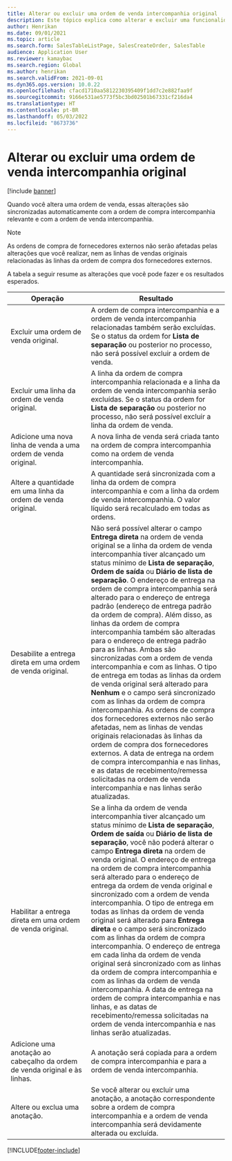 ```yaml
---
title: Alterar ou excluir uma ordem de venda intercompanhia original
description: Este tópico explica como alterar e excluir uma funcionalidade de ordem de venda original
author: Henrikan
ms.date: 09/01/2021
ms.topic: article
ms.search.form: SalesTableListPage, SalesCreateOrder, SalesTable
audience: Application User
ms.reviewer: kamaybac
ms.search.region: Global
ms.author: henrikan
ms.search.validFrom: 2021-09-01
ms.dyn365.ops.version: 10.0.22
ms.openlocfilehash: cfacd1710aa5812230395409f1dd7c2e882faa9f
ms.sourcegitcommit: 9166e531ae5773f5bc3bd02501b67331cf216da4
ms.translationtype: HT
ms.contentlocale: pt-BR
ms.lasthandoff: 05/03/2022
ms.locfileid: "8673736"
---
```

# <a name="change-or-delete-an-original-intercompany-sales-order"></a>Alterar ou excluir uma ordem de venda intercompanhia original

[!include [banner](../../includes/banner.md)]

Quando você altera uma ordem de venda, essas alterações são sincronizadas automaticamente com a ordem de compra intercompanhia relevante e com a ordem de venda intercompanhia.

> [!NOTE]
> As ordens de compra de fornecedores externos não serão afetadas pelas alterações que você realizar, nem as linhas de vendas originais relacionadas às linhas da ordem de compra dos fornecedores externos.

A tabela a seguir resume as alterações que você pode fazer e os resultados esperados.

| Operação | Resultado |
|---|---|
| Excluir&nbsp;uma&nbsp;ordem&nbsp;de venda&nbsp;original. | A ordem de compra intercompanhia e a ordem de venda intercompanhia relacionadas também serão excluídas. Se o status da ordem for **Lista de separação** ou posterior no processo, não será possível excluir a ordem de venda. |
| Excluir uma linha da ordem de venda original. | A linha da ordem de compra intercompanhia relacionada e a linha da ordem de venda intercompanhia serão excluídas. Se o status da ordem for **Lista de separação** ou posterior no processo, não será possível excluir a linha da ordem de venda. |
| Adicione uma nova linha de venda a uma ordem de venda original. | A nova linha de venda será criada tanto na ordem de compra intercompanhia como na ordem de venda intercompanhia. |
| Altere a quantidade em uma linha da ordem de venda original. | A quantidade será sincronizada com a linha da ordem de compra intercompanhia e com a linha da ordem de venda intercompanhia. O valor líquido será recalculado em todas as ordens. |
| Desabilite a entrega direta em uma ordem de venda original. | Não será possível alterar o campo **Entrega direta** na ordem de venda original se a linha da ordem de venda intercompanhia tiver alcançado um status mínimo de **Lista de separação**, **Ordem de saída** ou **Diário de lista de separação**. O endereço de entrega na ordem de compra intercompanhia será alterado para o endereço de entrega padrão (endereço de entrega padrão da ordem de compra). Além disso, as linhas da ordem de compra intercompanhia também são alteradas para o endereço de entrega padrão para as linhas. Ambas são sincronizadas com a ordem de venda intercompanhia e com as linhas. O tipo de entrega em todas as linhas da ordem de venda original será alterado para **Nenhum** e o campo será sincronizado com as linhas da ordem de compra intercompanhia. As ordens de compra dos fornecedores externos não serão afetadas, nem as linhas de vendas originais relacionadas às linhas da ordem de compra dos fornecedores externos. A data de entrega na ordem de compra intercompanhia e nas linhas, e as datas de recebimento/remessa solicitadas na ordem de venda intercompanhia e nas linhas serão atualizadas. |
| Habilitar a entrega direta em uma ordem de venda original. | Se a linha da ordem de venda intercompanhia tiver alcançado um status mínimo de **Lista de separação**, **Ordem de saída** ou **Diário de lista de separação**, você não poderá alterar o campo **Entrega direta** na ordem de venda original. O endereço de entrega na ordem de compra intercompanhia será alterado para o endereço de entrega da ordem de venda original e sincronizado com a ordem de venda intercompanhia. O tipo de entrega em todas as linhas da ordem de venda original será alterado para **Entrega direta** e o campo será sincronizado com as linhas da ordem de compra intercompanhia. O endereço de entrega em cada linha da ordem de venda original será sincronizado com as linhas da ordem de compra intercompanhia e com as linhas da ordem de venda intercompanhia. A data de entrega na ordem de compra intercompanhia e nas linhas, e as datas de recebimento/remessa solicitadas na ordem de venda intercompanhia e nas linhas serão atualizadas. |
| Adicione uma anotação ao cabeçalho da ordem de venda original e às linhas. | A anotação será copiada para a ordem de compra intercompanhia e para a ordem de venda intercompanhia. |
| Altere ou exclua uma anotação. | Se você alterar ou excluir uma anotação, a anotação correspondente sobre a ordem de compra intercompanhia e a ordem de venda intercompanhia será devidamente alterada ou excluída. |

[!INCLUDE[footer-include](../../includes/footer-banner.md)]
